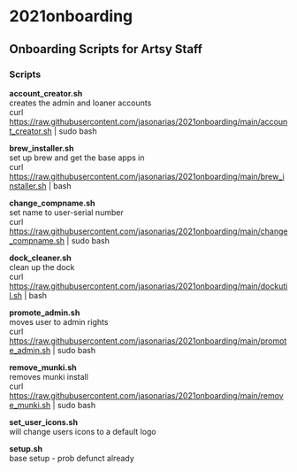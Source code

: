 # 2021onboarding  

Onboarding Scripts for Artsy Staff
---------------  
    
### Scripts
**account_creator.sh**  
  creates the admin and loaner accounts  
  curl https://raw.githubusercontent.com/jasonarias/2021onboarding/main/account_creator.sh | sudo bash  
    
**brew_installer.sh**   
  set up brew and get the base apps in  
  curl https://raw.githubusercontent.com/jasonarias/2021onboarding/main/brew_installer.sh | bash  
    
**change_compname.sh**   
  set name to user-serial number  
  curl https://raw.githubusercontent.com/jasonarias/2021onboarding/main/change_compname.sh | sudo bash  
    
**dock_cleaner.sh**   
  clean up the dock   
  curl https://raw.githubusercontent.com/jasonarias/2021onboarding/main/dockutil.sh | bash  
    
**promote_admin.sh**   
  moves user to admin rights  
  curl https://raw.githubusercontent.com/jasonarias/2021onboarding/main/promote_admin.sh | sudo bash  
    
**remove_munki.sh**   
  removes munki install  
  curl https://raw.githubusercontent.com/jasonarias/2021onboarding/main/remove_munki.sh | sudo bash  
    
**set_user_icons.sh**  
  will change users icons to a default logo  

**setup.sh**  
  base setup - prob defunct already  
    
